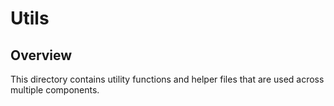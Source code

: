 # Utils

## Overview
This directory contains utility functions and helper files that are used across multiple components.